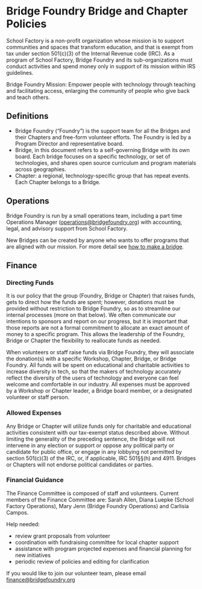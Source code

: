 # Bridge Foundry Bridge and Chapter Policies

School Factory is a non-profit organization whose mission is to support communities and spaces that transform education, and that is exempt from tax under section 501(c)(3) of the Internal Revenue code (IRC). As a program of School Factory, Bridge Foundry and its sub-organizations must conduct activities and spend money only in support of its mission within IRS guidelines.

Bridge Foundry Mission: Empower people with technology through teaching and facilitating access, enlarging the community of people who give back and teach others.

## Definitions
* Bridge Foundry (“Foundry”) is the support team for all the Bridges and their Chapters and free-form volunteer efforts.  The Foundry is led by a Program Director and representative board.
* Bridge, in this document refers to a self-governing Bridge with its own board.  Each bridge focuses on a specific technology, or set of technologies, and shares open source curriculum and program materials across geographies.  
* Chapter: a regional, technology-specific group that has repeat events.  Each Chapter belongs to a Bridge.

## Operations

Bridge Foundry is run by a small operations team, including a part time Operations Manager (operations@bridgefoundry.org) with accounting, legal, and advisory support from School Factory.

New Bridges can be created by anyone who wants to offer programs that are aligned with our mission.  For more detail see [how to make a bridge](http://bridgefoundry.org/doc/bridge-building.html).

## Finance
### Directing Funds
It is our policy that the group (Foundry, Bridge or Chapter) that raises funds, gets to direct how the funds are spent; however, donations must be provided without restriction to Bridge Foundry, so as to streamline our internal processes (more on that below). We often communicate our intentions to sponsors and report on our progress, but it is important that those reports are not a formal commitment to allocate an exact amount of money to a specific program.  This allows the leadership of the Foundry, Bridge or Chapter the flexibility to reallocate funds as needed.

When volunteers or staff raise funds via Bridge Foundry, they will associate the donation(s) with a specific Workshop, Chapter, Bridge, or Bridge Foundry.  All funds will be spent on educational and charitable activities to increase diversity in tech, so that the makers of technology accurately reflect the diversity of the users of technology and everyone can feel welcome and comfortable in our industry. All expenses must be approved by a Workshop or Chapter leader, a Bridge board member, or a designated volunteer or staff person.  

### Allowed Expenses
Any Bridge or Chapter will utilize funds only for charitable and educational activities consistent with our tax-exempt status described above. Without limiting the generality of the preceding sentence, the Bridge will not intervene in any election or support or oppose any political party or candidate for public office, or engage in any lobbying not permitted by section 501(c)(3) of the IRC, or, if applicable, IRC 501§§(h) and 4911. Bridges or Chapters will not endorse political candidates or parties.

### Financial Guidance
The Finance Committee is composed of staff and volunteers.  Current members of the Finance Committee are: Sarah Allen,
Diana Luepke (School Factory Operations), Mary Jenn (Bridge Foundry Operations) and Carlisia Campos.

Help needed:

* review grant proposals from volunteer
* coordination with fundraising committee for local chapter support
* assistance with program projected expenses and financial planning for new initiatives
* periodic review of policies and editing for clarification

If you would like to join our volunteer team, please email finance@bridgefoundry.org
